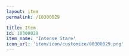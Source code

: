 ```yaml
---
layout: item
permalink: /10300029

title: Item
id: 10300029
item_name: 'Intense Stare'
icon_url: 'item/icon/customize/00300029.png'
---
```

